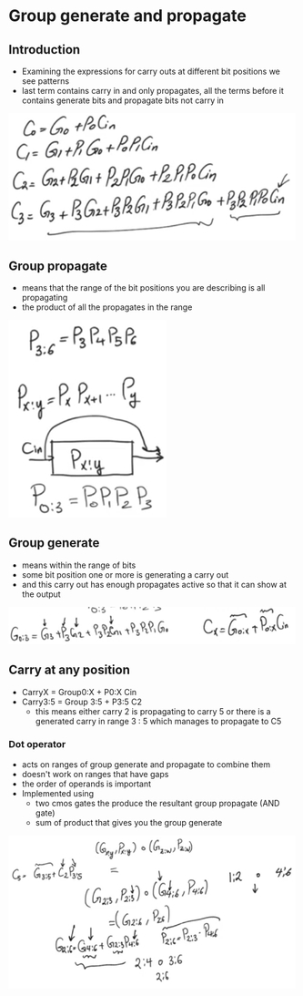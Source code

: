 # Group generate and propagate

## Introduction 
- Examining the expressions for carry outs at different bit positions we see patterns 
- last term contains carry in and only propagates, all the terms before it contains generate bits and propagate bits not carry in 

![carryout-expressions-pattern](imgs/group-generate-propagate/carryout-expressions-pattern.png)

## Group propagate
- means that the range of the bit positions you are describing is all propagating
- the product of all the propagates in the range

![group-propagate](imgs/group-generate-propagate/group-propagate.png)

## Group generate
- means within the range of bits 
- some bit position one or more is generating a carry out
- and this carry out has enough propagates active so that it can show at the output

![group-generate](imgs/group-generate-propagate/group-generate.png)

## Carry at any position
- CarryX = Group0:X + P0:X Cin
- Carry3:5 = Group 3:5 + P3:5 C2
    - this means either carry 2 is propagating to  carry 5 or there is a generated carry in range 3 : 5 which manages to propagate to C5

### Dot operator
- acts on ranges of group generate and propagate to combine them
- doesn't work on ranges that have gaps
- the order of operands is important
- Implemented using 
    - two cmos gates the produce the resultant group propagate (AND gate)
    - sum of product that gives you the group generate

![group-generate-propagate-dot-operator](imgs/group-generate-propagate/group-generate-propagate-dot-operator.png)
